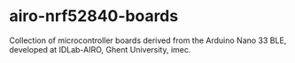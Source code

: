 # airo-nrf52840-boards
Collection of microcontroller boards derived from the Arduino Nano 33 BLE, developed at IDLab-AIRO, Ghent University, imec.
